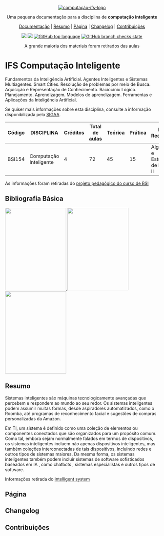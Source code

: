 <p align="center">
  <a href="https://github.com/ReinanHS/laravel-manager-base">
    <img src="https://user-images.githubusercontent.com/28494067/168443671-cc484ef7-f918-46c5-b569-d40391387c19.png" alt="computação-ifs-logo">
  </a>
</p>

<p align="center">Uma pequena documentação para a disciplina de <b>computação inteligente</b></p>

<p align="center">
  <a href="https://github.com/ReinanHS/ifs-computacao-Inteligente/wiki">Documentação</a> |
  <a href="#resumo">Resumo</a> |
  <a href="#página">Página</a> |
  <a href="#changelog">Changelog</a> |
  <a href="#contribuições">Contribuições</a>
</p>

<p align="center">
  <a href="https://github.com/reinanhs" alt="MadeBy"><img src="https://img.shields.io/badge/made%20by-Reinan%20Gabriel-blue?style=for-the-badge" /></a>
  <a href="https://github.com/ReinanHS/ifs-computacao-Inteligente/blob/master/README.md" alt="License"><img src="https://img.shields.io/badge/license-MIT-blue?style=for-the-badge" /></a>
  <a href="https://github.com/ReinanHS/ifs-computacao-Inteligente"><img alt="GitHub top language" src="https://img.shields.io/github/languages/top/reinanhs/ifs-computacao-Inteligente?style=for-the-badge"></a>
  <a href="https://github.com/ReinanHS/ifs-computacao-Inteligente"><img alt="GitHub branch checks state" src="https://img.shields.io/github/checks-status/reinanhs/ifs-computacao-Inteligente/main?logo=github&style=for-the-badge"></a>
</p>

<p align="center">A grande maioria dos materiais foram retirados das aulas</p>

# IFS Computação Inteligente

Fundamentos da Inteligência Artificial. Agentes Inteligentes e Sistemas Multiagentes. Smart Cities. Resolução de problemas por meio de Busca. Aquisição e Representação de Conhecimento. Raciocínio Lógico. Planejamento. Aprendizagem. Modelos de aprendizagem. Ferramentas e Aplicações da Inteligência Artificial.

Se quiser mais informações sobre esta disciplina, consulte a informação disponibilizada pelo [SIGAA](https://sig.ifs.edu.br/sigaa/public/curso/resumo_curriculo.jsf).

| Código | DISCIPLINA             | Créditos  | Total de aulas  | Teórica | Prática | Pré-Requisitos                     |
|--------|------------------------|-----------|-----------------|---------|---------|------------------------------------|
| BSI154 |Computação Inteligente  | 4         | 72              | 45      | 15      | Algoritmos e Estrutura de Dados II |

As informações foram retiradas do [projeto pedagógico do curso de BSI](https://www.ifs.edu.br/images/CS_04__-_Referenda_a_resoluo_66-2018-cs-ifs_que_aprovou_ad_referendum__a_refor.pdf)

## Bibliografia Básica

<a href="https://www.amazon.com.br/Intelig%C3%AAncia-Artificial-Abordagem-Aprendizado-M%C3%A1quina/dp/8521618808">
  <img 
     width="200px"
     height="270px" 
     src="https://d2s6gddp69m0gz.cloudfront.net/Custom/Content/Products/48/99/48990_inteligencia-artificial-uma-abordagem-de-aprendizado-de-maquina-9788521618805_m1_636988122480705105.jpg"/>
</a>

<a href="https://www.amazon.com.br/Intelig%C3%AAncia-Artificial-Peter-Norvig/dp/8535237011">
  <img 
     width="200px"
     height="270px" 
     src="https://images-na.ssl-images-amazon.com/images/I/51I+nY3JxWL._SX373_BO1,204,203,200_.jpg"/>
</a>

<a href="https://www.amazon.com.br/Intelig%C3%AAncia-artificial-George-Luger/dp/8581435505">
  <img 
     width="200px"
     height="270px" 
     src="https://images-na.ssl-images-amazon.com/images/I/51irEPpZAqL._SX368_BO1,204,203,200_.jpg"/>
</a>

## Resumo

Sistemas inteligentes são máquinas tecnologicamente avançadas que percebem e respondem ao mundo ao seu redor. Os sistemas inteligentes podem assumir muitas formas, desde aspiradores automatizados, como o Roomba, até programas de reconhecimento facial e sugestões de compras personalizadas da Amazon.

Em TI, um  sistema é definido como uma coleção de elementos ou componentes conectados que são organizados para um propósito comum. Como tal, embora sejam normalmente falados em termos de dispositivos, os sistemas inteligentes incluem não apenas dispositivos inteligentes, mas também coleções interconectadas de tais dispositivos, incluindo redes e outros tipos de sistemas maiores. Da mesma forma, os sistemas inteligentes também podem incluir sistemas de software sofisticados  baseados em IA , como chatbots , sistemas especialistas e outros tipos de software.

Informações retirada do [intelligent system](https://www.techtarget.com/whatis/definition/intelligent-system)

## Página

## Changelog

## Contribuições
